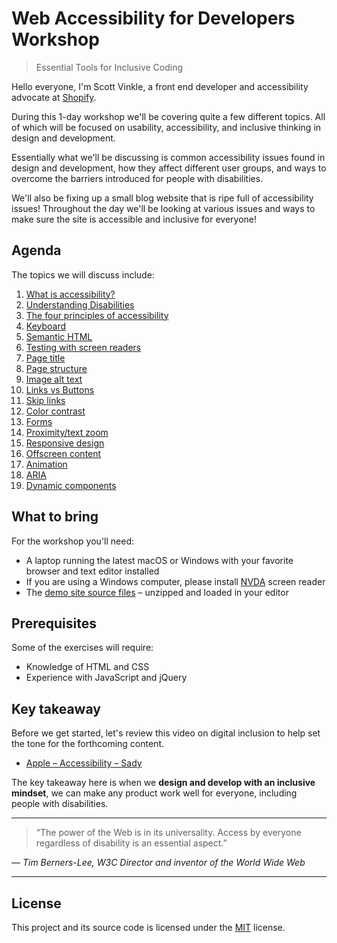 # Web Accessibility for Developers Workshop

> Essential Tools for Inclusive Coding

Hello everyone, I'm Scott Vinkle, a front end developer and accessibility advocate at [Shopify](https://shopify.com/).

During this 1-day workshop we'll be covering quite a few different topics. All of which will be focused on usability, accessibility, and inclusive thinking in design and development.

Essentially what we'll be discussing is common accessibility issues found in design and development, how they affect different user groups, and ways to overcome the barriers introduced for people with disabilities.

We'll also be fixing up a small blog website that is ripe full of accessibility issues! Throughout the day we'll be looking at various issues and ways to make sure the site is accessible and inclusive for everyone!

## Agenda

The topics we will discuss include:

1. [What is accessibility?](notes/01-what-is-accessibility.md)
2. [Understanding Disabilities](notes/02-understanding-disabilities.md)
3. [The four principles of accessibility](notes/03-the-four-principles-of-accessibility.md)
4. [Keyboard](notes/04-keyboard.md)
5. [Semantic HTML](notes/05-semantic-html.md)
6. [Testing with screen readers](notes/06-testing-with-screen-readers.md)
7. [Page title](notes/07-page-title.md)
8. [Page structure](notes/08-page-structure.md)
9. [Image alt text](notes/09-image-alt-text.md)
10. [Links vs Buttons](notes/10-links-vs-buttons.md)
11. [Skip links](notes/11-skip-links.md)
12. [Color contrast](notes/12-color-contrast.md)
13. [Forms](notes/13-forms.md)
14. [Proximity/text zoom](notes/14-proximity-text-zoom.md)
15. [Responsive design](notes/15-responsive-design.md)
16. [Offscreen content](notes/16-offscreen-content.md)
17. [Animation](notes/17-animation.md)
18. [ARIA](notes/18-aria.md)
19. [Dynamic components](notes/19-dynamic-components.md)

## What to bring

For the workshop you'll need:

- A laptop running the latest macOS or Windows with your favorite browser and text editor installed
- If you are using a Windows computer, please install [NVDA](https://www.nvaccess.org/download/) screen reader
- The [demo site source files](https://github.com/svinkle/web-accessibility-for-developers-workshop/releases/download/v1.0/demo-site.zip) – unzipped and loaded in your editor

## Prerequisites

Some of the exercises will require:

- Knowledge of HTML and CSS
- Experience with JavaScript and jQuery

## Key takeaway

Before we get started, let's review this video on digital inclusion to help set the tone for the forthcoming content.

- [Apple – Accessibility – Sady](https://youtu.be/XB4cjbYywqg)

The key takeaway here is when we **design and develop with an inclusive mindset**, we can make any product work well for everyone, including people with disabilities.

---

> “The power of the Web is in its universality. Access by everyone regardless of disability is an essential aspect.”

_— Tim Berners-Lee, W3C Director and inventor of the World Wide Web_

---

## License

This project and its source code is licensed under the [MIT](LICENSE.txt) license.
